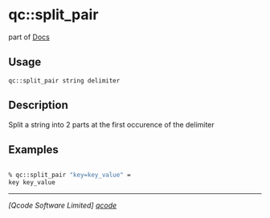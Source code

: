 qc::split_pair
==============

part of [Docs](.)

Usage
-----
`
        qc::split_pair string delimiter 
    `

Description
-----------
Split a string into 2 parts at the first occurence of the delimiter

Examples
--------
```tcl

% qc::split_pair "key=key_value" =
key key_value
```

----------------------------------
*[Qcode Software Limited] [qcode]*

[qcode]: http://www.qcode.co.uk "Qcode Software"